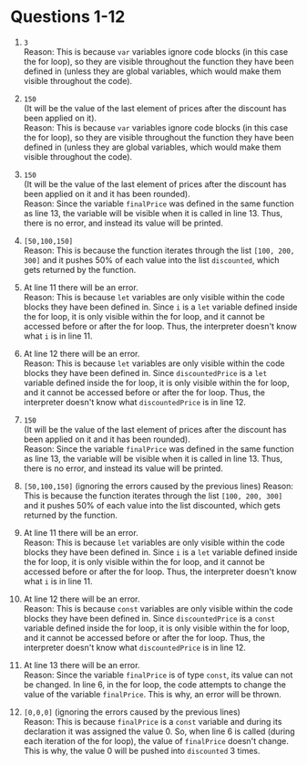 # Questions 1-12
1. `3`  
   Reason: This is because `var` variables ignore code blocks (in this case the for loop), so they are visible throughout the function they have been defined in (unless they are global variables, which would make them visible throughout the code).

2. `150`  
   (It will be the value of the last element of prices after the discount has been applied on it).  
   Reason: This is because `var` variables ignore code blocks (in this case the for loop), so they are visible throughout the function they have been defined in (unless they are global variables, which would make them visible throughout the code).

3. `150`  
   (It will be the value of the last element of prices after the discount has been applied on it and it has been rounded).  
   Reason: Since the variable `finalPrice` was defined in the same function as line 13, the variable will be visible when it is called in line 13. Thus, there is no error, and instead its value will be printed.

4. `[50,100,150]`   
   Reason: This is because the function iterates through the list `[100, 200, 300]` and it pushes 50% of each value into the list `discounted`, which gets returned by the function. 

5. At line 11 there will be an error.  
   Reason: This is because `let` variables are only visible within the code blocks they have been defined in. Since `i` is a `let` variable defined inside the for loop, it is only visible within the for loop, and it cannot be accessed before or after the for loop. Thus, the interpreter doesn't know what `i` is in line 11.

6. At line 12 there will be an error.  
   Reason: This is because `let` variables are only visible within the code blocks they have been defined in. Since `discountedPrice` is a `let` variable defined inside the for loop, it is only visible within the for loop, and it cannot be accessed before or after the for loop. Thus, the interpreter doesn't know what `discountedPrice` is in line 12.

7. `150`   
   (It will be the value of the last element of prices after the discount has been applied on it and it has been rounded).  
   Reason: Since the variable `finalPrice` was defined in the same function as line 13, the variable will be visible when it is called in line 13. Thus, there is no error, and instead its value will be printed.

8. `[50,100,150]` (ignoring the errors caused by the previous lines)
   Reason: This is because the function iterates through the list `[100, 200, 300]` and it pushes 50% of each value into the list discounted, which gets returned by the function.

9.  At line 11 there will be an error.  
   Reason: This is because `let` variables are only visible within the code blocks they have been defined in. Since `i` is a `let` variable defined inside the for loop, it is only visible within the for loop, and it cannot be accessed before or after the for loop. Thus, the interpreter doesn't know what `i` is in line 11.

10. At line 12 there will be an error.  
   Reason: This is because `const` variables are only visible within the code blocks they have been defined in. Since `discountedPrice` is a `const` variable defined inside the for loop, it is only visible within the for loop, and it cannot be accessed before or after the for loop. Thus, the interpreter doesn't know what `discountedPrice` is in line 12.

11. At line 13 there will be an error.  
    Reason: Since the variable `finalPrice` is of type `const`, its value can not be changed. In line 6, in the for loop, the code attempts to change the value of the variable `finalPrice`. This is why, an error will be thrown.

12. `[0,0,0]` (ignoring the errors caused by the previous lines)  
    Reason: This is because `finalPrice` is a `const` variable and during its declaration it was assigned the value 0. So, when line 6 is called (during each iteration of the for loop), the value of `finalPrice` doesn't change. This is why, the value 0 will be pushed into `discounted` 3 times.
